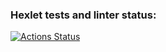 ### Hexlet tests and linter status:
[![Actions Status](https://github.com/zergqw/frontend-project-44/actions/workflows/hexlet-check.yml/badge.svg)](https://codeclimate.com/github/zergqw/frontend-project-44)
